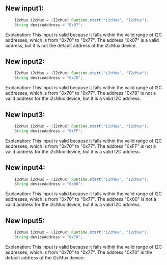 ## New input1:
```java
    I2cMux i2cMux = (I2cMux) Runtime.start("i2cMux", "I2cMux");
    String deviceAddress = "0x07";
```
Explanation: This input is valid because it falls within the valid range of I2C addresses, which is from "0x70" to "0x77". The address "0x07" is a valid address, but it is not the default address of the i2cMux device.

## New input2:
```java
    I2cMux i2cMux = (I2cMux) Runtime.start("i2cMux", "I2cMux");
    String deviceAddress = "0x78";
```
Explanation: This input is valid because it falls within the valid range of I2C addresses, which is from "0x70" to "0x77". The address "0x78" is not a valid address for the i2cMux device, but it is a valid I2C address.

## New input3:
```java
    I2cMux i2cMux = (I2cMux) Runtime.start("i2cMux", "I2cMux");
    String deviceAddress = "0xFF";
```
Explanation: This input is valid because it falls within the valid range of I2C addresses, which is from "0x70" to "0x77". The address "0xFF" is not a valid address for the i2cMux device, but it is a valid I2C address.

## New input4:
```java
    I2cMux i2cMux = (I2cMux) Runtime.start("i2cMux", "I2cMux");
    String deviceAddress = "0x00";
```
Explanation: This input is valid because it falls within the valid range of I2C addresses, which is from "0x70" to "0x77". The address "0x00" is not a valid address for the i2cMux device, but it is a valid I2C address.

## New input5:
```java
    I2cMux i2cMux = (I2cMux) Runtime.start("i2cMux", "I2cMux");
    String deviceAddress = "0x70";
```
Explanation: This input is valid because it falls within the valid range of I2C addresses, which is from "0x70" to "0x77". The address "0x70" is the default address of the i2cMux device.
